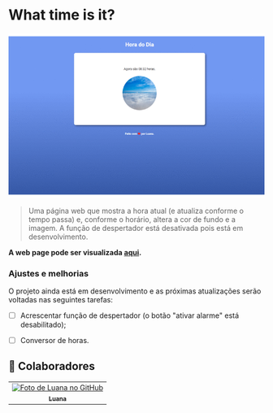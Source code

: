 # What time is it?

<img src="gif-webpage.gif" alt="três imagens mostrando as alterações de cor de fundo e imagem conforme a hora mostrada.">

> Uma página web que mostra a hora atual (e atualiza conforme o tempo passa) e, conforme o horário, altera a cor de fundo e a imagem. A função de despertador está desativada pois está em desenvolvimento.

<b>A web page pode ser visualizada [aqui](https://whatimeisit.netlify.app/).</b>



### Ajustes e melhorias

O projeto ainda está em desenvolvimento e as próximas atualizações serão voltadas nas seguintes tarefas:

- [ ] Acrescentar função de despertador (o botão "ativar alarme" está desabilitado);

- [ ] Conversor de horas.

  

## 🤝 Colaboradores

<table>
  <tr align="center">
    <td>
      <a href="#">
        <img src="https://avatars.githubusercontent.com/u/88160281?v=4" width="100px;" alt="Foto de Luana no GitHub"/><br>
        <sub>
          <b>Luana</b>
        </sub>
      </a>
    </td>   
  </tr>
</table>




